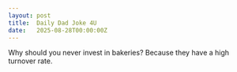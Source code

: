 ```yaml
---
layout: post
title:  Daily Dad Joke 4U
date:   2025-08-28T00:00:00Z
---
```

Why should you never invest in bakeries? Because they have a high turnover rate.
